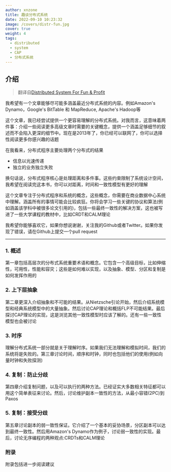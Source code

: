 ```yaml
---
author: xnzone
title: 趣谈分布式系统
date: 2022-09-10 10:23:32
image: /covers/distr-fun.jpg
cover: true
weight: 4
tags:
  - distributed
  - system
  - CAP
  - 分布式系统
---
```


## 介绍

>翻译自[Distributed System For Fun & Profit](http://book.mixu.net/distsys/)

我希望有一个文章能够尽可能多涵盖最近分布式系统的内容。例如Amazon's Dynamo，Google's BitTable 和 MapReduce, Apache's Hadoop等

这个文章，我已经尝试提供一个更容易理解的分布式系统。对我而言，这意味着两件事：介绍一些阅读更多高级文章时需要的关键概念，提供一个涵盖足够细节的叙述而不会陷入更深的细节中。现在是2013年了，你已经可以联网了，你可以选择性阅读更多你感兴趣的话题

在我看来，分布式程序主要处理两个分布式的结果
- 信息以光速传递
- 独立的业务独立失败

换句话说，分布式程序核心是处理距离和多件事。这些约束限制了系统设计空间，我希望在阅读完这本书，你可以对距离，时间和一致性模型有更好的理解

这个文章专注于分布式程序和系统的概念，这些概念，你需要在商业数据中心系统中理解。涵盖所有的事情可能会比较疯狂。你将会学习一些关键的协议和算法(例如涵盖该学科中被很多论文引用的)，包括一些最终一致性的解决方案，这也被写进了一些大学课程的教材中，比如CRDT和CALM理论

我希望你能够喜欢它，如果你想说谢谢，关注我的Github或者Twitter。如果你发现了错误，请在Github上提交一个pull request

-------------------------------------------------------------------------------------
### 1. 概述
第一章包括高层次的分布式系统重要术语和概念。它包含一个高级目标，比如伸缩性，可用性，性能和容灾；这些是如何难以实现，以及抽象、模型、分区和复制是如何发挥作用的

### 2. 上下层抽象
第二章更深入介绍抽象和不可能的结果。从Nietzsche引论开始，然后介绍系统模型和经典系统模型中的大量抽象。然后讨论CAP理论和概括FLP不可能结果。最后探讨CAP理论的实现，这是浏览其他一致性模型时应该了解的。还有一些一致性模型也会被讨论

### 3. 时序
理解分布式系统一部分就是关于理解时序。如果我们无法理解和模拟时间，我们的系统将是失败的。第三章讨论时间，顺序和时钟，同时也包括他们的使用(例如向量时钟和失败探测)

### 4. 复制：防止分歧
第四章介绍复制问题，以及可以执行的两种方法。已经证实大多数相关特征都可以用这个简单表征来讨论。然后，讨论维护副本一致性的方法，从最小容错(2PC)到Paxos

### 5. 复制：接受分歧
第五章讨论副本的弱一致性保证。它介绍了一个基本的妥协场景，分区副本可以达到最终一致性。然后用Amazon's Dynamo作为例子，讨论弱一致性的实现。最后，讨论无序编程的两种观点:CRDTs和CALM理论

### 附录
附录包括进一步阅读建议

